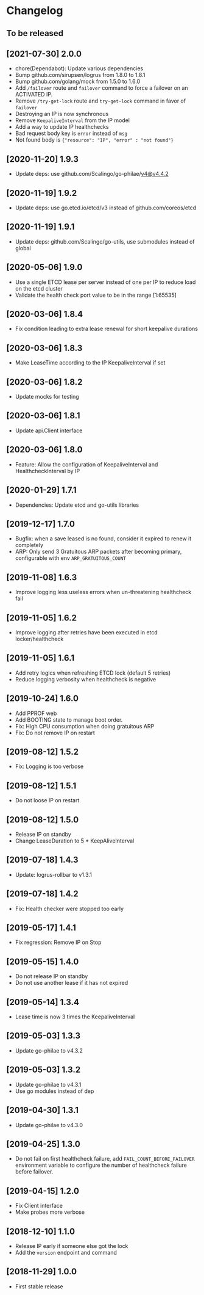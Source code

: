 # Changelog

## To be released

## [2021-07-30] 2.0.0

* chore(Dependabot): Update various dependencies
* Bump github.com/sirupsen/logrus from 1.8.0 to 1.8.1
* Bump github.com/golang/mock from 1.5.0 to 1.6.0
* Add `/failover` route and `failover` command to force a failover on an ACTIVATED IP.
* Remove `/try-get-lock` route and `try-get-lock` command in favor of `failover`
* Destroying an IP is now synchronous
* Remove `KeepaliveInterval` from the IP model
* Add a way to update IP healthchecks
* Bad request body key is `error` instead of `msg`
* Not found body is `{"resource": "IP", "error" : "not found"}`

## [2020-11-20] 1.9.3

* Update deps: use github.com/Scalingo/go-philae/v4@v4.4.2

## [2020-11-19] 1.9.2

* Update deps: use go.etcd.io/etcd/v3 instead of github.com/coreos/etcd

## [2020-11-19] 1.9.1

* Update deps: github.com/Scalingo/go-utils, use submodules instead of global

## [2020-05-06] 1.9.0

* Use a single ETCD lease per server instead of one per IP to reduce load on the etcd cluster
* Validate the health check port value to be in the range [1:65535]

## [2020-03-06] 1.8.4

* Fix condition leading to extra lease renewal for short keepalive durations

## [2020-03-06] 1.8.3

* Make LeaseTime according to the IP KeepaliveInterval if set

## [2020-03-06] 1.8.2

* Update mocks for testing

## [2020-03-06] 1.8.1

* Update api.Client interface

## [2020-03-06] 1.8.0

* Feature: Allow the configuration of KeepaliveInterval and HealthcheckInterval by IP

## [2020-01-29] 1.7.1

* Dependencies: Update etcd and go-utils libraries

## [2019-12-17] 1.7.0

* Bugfix: when a save leased is no found, consider it expired to renew it completely
* ARP: Only send 3 Gratuitous ARP packets after becoming primary, configurable with env `ARP_GRATUITOUS_COUNT`

## [2019-11-08] 1.6.3

* Improve logging less useless errors when un-threatening healthcheck fail

## [2019-11-05] 1.6.2

* Improve logging after retries have been executed in etcd locker/healthcheck

## [2019-11-05] 1.6.1

* Add retry logics when refreshing ETCD lock (default 5 retries)
* Reduce logging verbosity when healthcheck is negative

## [2019-10-24] 1.6.0

* Add PPROF web
* Add BOOTING state to manage boot order.
* Fix: High CPU consumption when doing gratuitous ARP
* Fix: Do not remove IP on restart

## [2019-08-12] 1.5.2

* Fix: Logging is too verbose

## [2019-08-12] 1.5.1

* Do not loose IP on restart

## [2019-08-12] 1.5.0

* Release IP on standby
* Change LeaseDuration to 5 * KeepAliveInterval

## [2019-07-18] 1.4.3

* Update: logrus-rollbar to v1.3.1

## [2019-07-18] 1.4.2

* Fix: Health checker were stopped too early

## [2019-05-17] 1.4.1

* Fix regression: Remove IP on Stop

## [2019-05-15] 1.4.0

* Do not release IP on standby
* Do not use another lease if it has not expired

## [2019-05-14] 1.3.4

* Lease time is now 3 times the KeepaliveInterval

## [2019-05-03] 1.3.3

* Update go-philae to v4.3.2

## [2019-05-03] 1.3.2

* Update go-philae to v4.3.1
* Use go modules instead of dep

## [2019-04-30] 1.3.1

* Update go-philae to v4.3.0

## [2019-04-25] 1.3.0

* Do not fail on first healthcheck failure, add `FAIL_COUNT_BEFORE_FAILOVER`
  environment variable to configure the number of healthcheck failure before
  failover.

## [2019-04-15] 1.2.0

* Fix Client interface
* Make probes more verbose

## [2018-12-10] 1.1.0

* Release IP early if someone else got the lock
* Add the `version` endpoint and command

## [2018-11-29] 1.0.0

* First stable release
